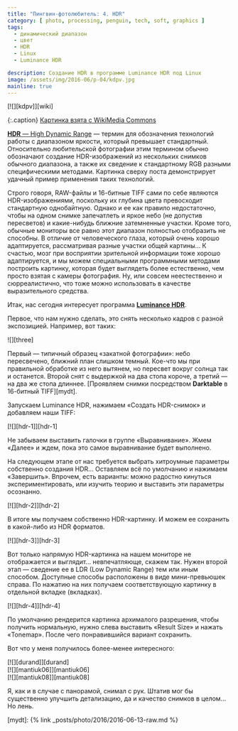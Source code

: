 ```yaml
---
title: "Пингвин-фотолюбитель: 4. HDR"
category: [ photo, processing, penguin, tech, soft, graphics ]
tags:
  - динамический диапазон
  - цвет
  - HDR
  - Linux
  - Luminance HDR

description: Создание HDR в программе Luminance HDR под Linux
image: /assets/img/2016-06/p-04/kdpv.jpg
mainline: true
---
```

<div class="center-box">
[![][kdpv]][wiki]

{:.caption}
[Картинка взята с WikiMedia Commons][wiki]
</div>

[**HDR** — High Dynamic Range][hdr-wiki] — термин для обозначения технологий работы с диапазоном яркости,
который превышает стандартный. Относительно любительской фотографии этим термином обычно обозначают создание
HDR-изображений из нескольких снимков обычного диапазона, а также их сведение к стандартному RGB разными
специфическими методами. Картинка сверху поста демонстрирует удачный пример применения таких технологий.

Строго говоря, RAW-файлы и 16-битные TIFF сами по себе являются HDR-изображениями, поскольку их глубина цвета
превосходит стандартную однобайтную. Однако и ее как правило недостаточно, чтобы на одном снимке запечатлеть
и яркое небо (не допустив пересветов) и какие-нибудь ближние затемненные участки. Кроме того, обычные мониторы
все равно этот диапазон полностью отобразить не способны. В отличие от человеческого глаза, который очень хорошо
адаптируется, рассматривая разные участки общей картины... К счастью, мозг при восприятии зрительной информации
тоже хорошо адаптируется, и мы можем специальными программными методами построить картинку, которая будет
выглядеть более естественно, чем просто взятая с камеры фотография. Ну, или совсем неестественно и сюрреалистично,
что тоже можно использовать в качестве выразительного средства.

Итак, нас сегодня интересует программа **[Luminance HDR][luminance]**.

<!--more-->

Первое, что нам нужно сделать, это снять несколько кадров с разной экспозицией. Например, вот таких:

<div class="center-box" style="width: 708px;">
![][three]
</div>

Первый — типичный образец «закатной фотографии»: небо пересвечено, ближний план слишком темный. Кое-что мы при
правильной обработке из него вытянем, но пересвет вокруг солнца так и останется. Второй снят с выдержкой на два
стопа короче, а третий — на два же стопа длиннее. [Проявляем снимки посредством **Darktable** в 16-битный TIFF][mydt].

Запускаем Luminance HDR, нажимаем «Создать HDR-снимок» и добавляем наши TIFF:

<div class="center-box">
[![][hdr-1]][hdr-1]
</div>

Не забываем выставить галочки в группе «Выравнивание». Жмем «Далее» и ждем, пока это самое выравнивание будет выполнено.

На следующем этапе от нас требуется выбрать хитроумные параметры собственно создания HDR... Оставляем всё по умолчанию
и нажимаем «Завершить». Впрочем, есть варианты: можно радостно кинуться экспериментировать, или изучить теорию и выставить
эти параметры осознанно.

<div class="center-box">
[![][hdr-2]][hdr-2]
</div>

В итоге мы получаем собственно HDR-картинку. И можем ее сохранить в какой-либо из HDR форматов.

<div class="center-box">
[![][hdr-3]][hdr-3]
</div>

Вот только напрямую HDR-картинка на нашем мониторе не отображается и выглядит... невпечатляюще, скажем так.
Нужен второй этап — сведение ее в LDR (Low Dynamic Range) тем или иным способом. Доступные способы расположены
в виде мини-превьюшек справа. По нажатию на них получаем соответствующую картинку в отдельной вкладке (вкладках).

<div class="center-box">
[![][hdr-4]][hdr-4]
</div>

По умолчанию рендерится картинка архималого разрешения, чтобы получить нормальную, нужно слева выставить
«Result Size» и нажать «Tonemap». После чего понравившийся вариант сохранить.

Вот что у меня получилось более-менее интересного:

<div class="center-box">
[![][durand]][durand]
</div>
<div class="center-box">
[![][mantiuk06]][mantiuk06]
</div>
<div class="center-box">
[![][mantiuk08]][mantiuk08]
</div>

Я, как и в случае с панорамой, снимал с рук. Штатив мог бы существенно улучшить детализацию,
да и качество снимков в целом... Но лень.




[kdpv]: /assets/img/2016-06/p-04/kdpv.jpg
[wiki]: https://commons.wikimedia.org/wiki/File:Goldstream_Provincial_Park_HDR_rainbow_panorama.jpg
[three]: /assets/img/2016-06/p-04/three.png
[hdr-1]: /assets/img/2016-06/p-04/hdr-1.png
[hdr-2]: /assets/img/2016-06/p-04/hdr-2.png
[hdr-3]: /assets/img/2016-06/p-04/hdr-3.jpg
[hdr-4]: /assets/img/2016-06/p-04/hdr-4.jpg
[durand]: /assets/img/2016-06/p-04/durand.jpg
[mantiuk06]: /assets/img/2016-06/p-04/mantiuk06.jpg
[mantiuk08]: /assets/img/2016-06/p-04/mantiuk08.jpg



[mydt]: {% link _posts/photo/2016/2016-06-13-raw.md %}

[hdr-wiki]: https://ru.wikipedia.org/wiki/High_Dynamic_Range_Imaging
[luminance]: http://qtpfsgui.sourceforge.net/

